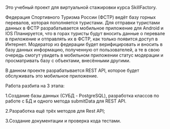 Это учебный проект для виртуальной стажировки курса SkillFactory.

Федерация Спортивного Туризма России (ФСТР) ведёт базу горных перевалов, которая пополняется туристами. Для отправки туристами данных в ФСТР разрабатывается мобильное приложение для Android и IOS Планируется, что в горах туристы будут вносить данные о перевале в приложение и отправлять их в ФСТР, как только появится доступ в Интернет. Модератор из федерации будет верифицировать и вносить в базу данных информацию, полученную от пользователей, а те в свою очередь смогут увидеть в мобильном приложении статус модерации и просматривать базу с объектами, внесёнными другими.

В данном проекте разрабатывается REST API, которое будет обслуживать это мобильное приложение.

Работа разбита на 3 этапа:

1.Создание базы данных (СУБД - PostgreSQL), разработка классов по работе с БД и одного метода submitData для REST API.

2.Разработка ещё трёх методов для Rest API;

3.Создание документации и проверка кода тестами.
